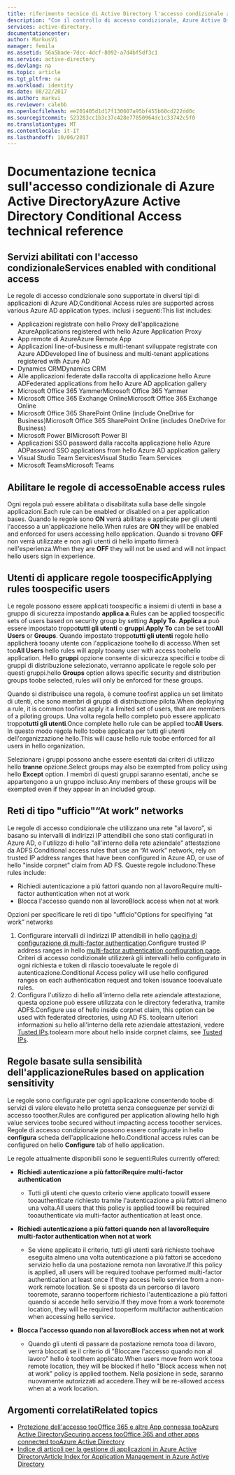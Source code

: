 ```yaml
---
title: riferimento tecnico di Active Directory l'accesso condizionale aaaAzure | Documenti Microsoft
description: "Con il controllo di accesso condizionale, Azure Active Directory verifica specifiche condizioni hello selezionate per l'autenticazione utente hello e prima di consentire l'accesso toohello applicazione. Quando queste condizioni sono soddisfatte, l'utente di hello è autenticato e accesso toohello applicazione consentita."
services: active-directory.
documentationcenter: 
author: MarkusVi
manager: femila
ms.assetid: 56a5bade-7dcc-4dcf-8092-a7d4bf5df3c1
ms.service: active-directory
ms.devlang: na
ms.topic: article
ms.tgt_pltfrm: na
ms.workload: identity
ms.date: 08/22/2017
ms.author: markvi
ms.reviewer: calebb
ms.openlocfilehash: ee201405d1d17f130607a95bf455b60cd222dd0c
ms.sourcegitcommit: 523283cc1b3c37c428e77850964dc1c33742c5f0
ms.translationtype: MT
ms.contentlocale: it-IT
ms.lasthandoff: 10/06/2017
---
```

# <a name="azure-active-directory-conditional-access-technical-reference"></a><span data-ttu-id="cefe8-104">Documentazione tecnica sull'accesso condizionale di Azure Active Directory</span><span class="sxs-lookup"><span data-stu-id="cefe8-104">Azure Active Directory Conditional Access technical reference</span></span>

## <a name="services-enabled-with-conditional-access"></a><span data-ttu-id="cefe8-105">Servizi abilitati con l'accesso condizionale</span><span class="sxs-lookup"><span data-stu-id="cefe8-105">Services enabled with conditional access</span></span>

<span data-ttu-id="cefe8-106">Le regole di accesso condizionale sono supportate in diversi tipi di applicazioni di Azure AD,</span><span class="sxs-lookup"><span data-stu-id="cefe8-106">Conditional Access rules are supported across various Azure AD application types.</span></span> <span data-ttu-id="cefe8-107">inclusi i seguenti:</span><span class="sxs-lookup"><span data-stu-id="cefe8-107">This list includes:</span></span>


* <span data-ttu-id="cefe8-108">Applicazioni registrate con hello Proxy dell'applicazione Azure</span><span class="sxs-lookup"><span data-stu-id="cefe8-108">Applications registered with hello Azure Application Proxy</span></span>
* <span data-ttu-id="cefe8-109">App remote di Azure</span><span class="sxs-lookup"><span data-stu-id="cefe8-109">Azure Remote App</span></span>
* <span data-ttu-id="cefe8-110">Applicazioni line-of-business e multi-tenant sviluppate registrate con Azure AD</span><span class="sxs-lookup"><span data-stu-id="cefe8-110">Developed line of business and multi-tenant applications registered with Azure AD</span></span>
* <span data-ttu-id="cefe8-111">Dynamics CRM</span><span class="sxs-lookup"><span data-stu-id="cefe8-111">Dynamics CRM</span></span>
* <span data-ttu-id="cefe8-112">Alle applicazioni federate dalla raccolta di applicazione hello Azure AD</span><span class="sxs-lookup"><span data-stu-id="cefe8-112">Federated applications from hello Azure AD application gallery</span></span>
* <span data-ttu-id="cefe8-113">Microsoft Office 365 Yammer</span><span class="sxs-lookup"><span data-stu-id="cefe8-113">Microsoft Office 365 Yammer</span></span>
* <span data-ttu-id="cefe8-114">Microsoft Office 365 Exchange Online</span><span class="sxs-lookup"><span data-stu-id="cefe8-114">Microsoft Office 365 Exchange Online</span></span>
* <span data-ttu-id="cefe8-115">Microsoft Office 365 SharePoint Online (include OneDrive for Business)</span><span class="sxs-lookup"><span data-stu-id="cefe8-115">Microsoft Office 365 SharePoint Online (includes OneDrive for Business)</span></span>
* <span data-ttu-id="cefe8-116">Microsoft Power BI</span><span class="sxs-lookup"><span data-stu-id="cefe8-116">Microsoft Power BI</span></span> 
* <span data-ttu-id="cefe8-117">Applicazioni SSO password dalla raccolta applicazione hello Azure AD</span><span class="sxs-lookup"><span data-stu-id="cefe8-117">Password SSO applications from hello Azure AD application gallery</span></span>
* <span data-ttu-id="cefe8-118">Visual Studio Team Services</span><span class="sxs-lookup"><span data-stu-id="cefe8-118">Visual Studio Team Services</span></span>
* <span data-ttu-id="cefe8-119">Microsoft Teams</span><span class="sxs-lookup"><span data-stu-id="cefe8-119">Microsoft Teams</span></span>









## <a name="enable-access-rules"></a><span data-ttu-id="cefe8-120">Abilitare le regole di accesso</span><span class="sxs-lookup"><span data-stu-id="cefe8-120">Enable access rules</span></span>
<span data-ttu-id="cefe8-121">Ogni regola può essere abilitata o disabilitata sulla base delle singole applicazioni.</span><span class="sxs-lookup"><span data-stu-id="cefe8-121">Each rule can be enabled or disabled on a per application bases.</span></span> <span data-ttu-id="cefe8-122">Quando le regole sono **ON** verrà abilitate e applicate per gli utenti l'accesso a un'applicazione hello.</span><span class="sxs-lookup"><span data-stu-id="cefe8-122">When rules are **ON** they will be enabled and enforced for users accessing hello application.</span></span> <span data-ttu-id="cefe8-123">Quando si trovano **OFF** non verrà utilizzate e non agli utenti di hello impatto firmerà nell'esperienza.</span><span class="sxs-lookup"><span data-stu-id="cefe8-123">When they are **OFF** they will not be used and will not impact hello users sign in experience.</span></span>

## <a name="applying-rules-toospecific-users"></a><span data-ttu-id="cefe8-124">Utenti di applicare regole toospecific</span><span class="sxs-lookup"><span data-stu-id="cefe8-124">Applying rules toospecific users</span></span>
<span data-ttu-id="cefe8-125">Le regole possono essere applicati toospecific a insiemi di utenti in base a gruppo di sicurezza impostando **applica a**.</span><span class="sxs-lookup"><span data-stu-id="cefe8-125">Rules can be applied toospecific sets of users based on security group by setting **Apply To**.</span></span> <span data-ttu-id="cefe8-126">**Applica a** può essere impostato troppo**tutti gli utenti** o **gruppi**.</span><span class="sxs-lookup"><span data-stu-id="cefe8-126">**Apply To** can be set too**All Users** or **Groups**.</span></span> <span data-ttu-id="cefe8-127">Quando impostato troppo**tutti gli utenti** regole hello applicherà tooany utente con l'applicazione toohello di accesso.</span><span class="sxs-lookup"><span data-stu-id="cefe8-127">When set too**All Users** hello rules will apply tooany user with access toohello application.</span></span> <span data-ttu-id="cefe8-128">Hello **gruppi** opzione consente di sicurezza specifici e toobe di gruppi di distribuzione selezionato, verranno applicate le regole solo per questi gruppi.</span><span class="sxs-lookup"><span data-stu-id="cefe8-128">hello **Groups** option allows specific security and distribution groups toobe selected, rules will only be enforced for these groups.</span></span>

<span data-ttu-id="cefe8-129">Quando si distribuisce una regola, è comune toofirst applica un set limitato di utenti, che sono membri di gruppi di distribuzione pilota.</span><span class="sxs-lookup"><span data-stu-id="cefe8-129">When deploying a rule,  it is common toofirst apply it a limited set of users, that are members of a piloting groups.</span></span> <span data-ttu-id="cefe8-130">Una volta regola hello completo può essere applicato troppo**tutti gli utenti**.</span><span class="sxs-lookup"><span data-stu-id="cefe8-130">Once complete hello rule can be applied too**All Users**.</span></span> <span data-ttu-id="cefe8-131">In questo modo regola hello toobe applicata per tutti gli utenti dell'organizzazione hello.</span><span class="sxs-lookup"><span data-stu-id="cefe8-131">This will cause hello rule toobe enforced for all users in hello organization.</span></span>

<span data-ttu-id="cefe8-132">Selezionare i gruppi possono anche essere esentati dai criteri di utilizzo hello **tranne** opzione.</span><span class="sxs-lookup"><span data-stu-id="cefe8-132">Select groups may also be exempted from policy using hello **Except** option.</span></span> <span data-ttu-id="cefe8-133">I membri di questi gruppi saranno esentati, anche se appartengono a un gruppo incluso.</span><span class="sxs-lookup"><span data-stu-id="cefe8-133">Any members of these groups will be exempted even if they appear in an included group.</span></span>

## <a name="at-work-networks"></a><span data-ttu-id="cefe8-134">Reti di tipo "ufficio"</span><span class="sxs-lookup"><span data-stu-id="cefe8-134">“At work” networks</span></span>
<span data-ttu-id="cefe8-135">Le regole di accesso condizionale che utilizzano una rete "al lavoro", si basano su intervalli di indirizzi IP attendibili che sono stati configurati in Azure AD, o l'utilizzo di hello "all'interno della rete aziendale" attestazione da ADFS.</span><span class="sxs-lookup"><span data-stu-id="cefe8-135">Conditional access rules that use an “At work” network, rely on trusted IP address ranges that have been configured in Azure AD, or use of hello "inside corpnet" claim from AD FS.</span></span> <span data-ttu-id="cefe8-136">Queste regole includono:</span><span class="sxs-lookup"><span data-stu-id="cefe8-136">These rules include:</span></span>

* <span data-ttu-id="cefe8-137">Richiedi autenticazione a più fattori quando non al lavoro</span><span class="sxs-lookup"><span data-stu-id="cefe8-137">Require multi-factor authentication when not at work</span></span>
* <span data-ttu-id="cefe8-138">Blocca l'accesso quando non al lavoro</span><span class="sxs-lookup"><span data-stu-id="cefe8-138">Block access when not at work</span></span>

<span data-ttu-id="cefe8-139">Opzioni per specificare le reti di tipo "ufficio"</span><span class="sxs-lookup"><span data-stu-id="cefe8-139">Options for specifiying “at work” networks</span></span>

1. <span data-ttu-id="cefe8-140">Configurare intervalli di indirizzi IP attendibili in hello [pagina di configurazione di multi-factor authentication](../multi-factor-authentication/multi-factor-authentication-whats-next.md).</span><span class="sxs-lookup"><span data-stu-id="cefe8-140">Configure trusted IP address ranges in hello [multi-factor authentication configuration page](../multi-factor-authentication/multi-factor-authentication-whats-next.md).</span></span> <span data-ttu-id="cefe8-141">Criteri di accesso condizionale utilizzerà gli intervalli hello configurato in ogni richiesta e token di rilascio tooevaluate le regole di autenticazione.</span><span class="sxs-lookup"><span data-stu-id="cefe8-141">Conditional Access policy will use hello configured ranges on each authentication request and token issuance tooevaluate rules.</span></span> 
2. <span data-ttu-id="cefe8-142">Configura l'utilizzo di hello all'interno della rete aziendale attestazione, questa opzione può essere utilizzata con le directory federativa, tramite ADFS.</span><span class="sxs-lookup"><span data-stu-id="cefe8-142">Configure use of hello inside corpnet claim, this option can be used with federated directories, using AD FS.</span></span> <span data-ttu-id="cefe8-143">toolearn ulteriori informazioni su hello all'interno della rete aziendale attestazioni, vedere [Tusted IPs](../multi-factor-authentication/multi-factor-authentication-whats-next.md#trusted-ips).</span><span class="sxs-lookup"><span data-stu-id="cefe8-143">toolearn more about hello inside corpnet claims, see [Tusted IPs](../multi-factor-authentication/multi-factor-authentication-whats-next.md#trusted-ips).</span></span>


## <a name="rules-based-on-application-sensitivity"></a><span data-ttu-id="cefe8-144">Regole basate sulla sensibilità dell'applicazione</span><span class="sxs-lookup"><span data-stu-id="cefe8-144">Rules based on application sensitivity</span></span>
<span data-ttu-id="cefe8-145">Le regole sono configurate per ogni applicazione consentendo toobe di servizi di valore elevato hello protetta senza conseguenze per servizi di accesso tooother.</span><span class="sxs-lookup"><span data-stu-id="cefe8-145">Rules are configured per application allowing hello high value services toobe secured without impacting access tooother services.</span></span> <span data-ttu-id="cefe8-146">Regole di accesso condizionale possono essere configurate in hello **configura** scheda dell'applicazione hello.</span><span class="sxs-lookup"><span data-stu-id="cefe8-146">Conditional access rules can be configured on hello  **Configure** tab of hello application.</span></span> 

<span data-ttu-id="cefe8-147">Le regole attualmente disponibili sono le seguenti:</span><span class="sxs-lookup"><span data-stu-id="cefe8-147">Rules currently offered:</span></span>

* <span data-ttu-id="cefe8-148">**Richiedi autenticazione a più fattori**</span><span class="sxs-lookup"><span data-stu-id="cefe8-148">**Require multi-factor authentication**</span></span>
  
  * <span data-ttu-id="cefe8-149">Tutti gli utenti che questo criterio viene applicato toowill essere tooauthenticate richiesto tramite l'autenticazione a più fattori almeno una volta.</span><span class="sxs-lookup"><span data-stu-id="cefe8-149">All users that this policy is applied toowill be required tooauthenticate via multi-factor authentication at least once.</span></span>
* <span data-ttu-id="cefe8-150">**Richiedi autenticazione a più fattori quando non al lavoro**</span><span class="sxs-lookup"><span data-stu-id="cefe8-150">**Require multi-factor authentication when not at work**</span></span>
  
  * <span data-ttu-id="cefe8-151">Se viene applicato il criterio, tutti gli utenti sarà richiesto toohave eseguita almeno una volta autenticazione a più fattori se accedono servizio hello da una postazione remota non lavorative.</span><span class="sxs-lookup"><span data-stu-id="cefe8-151">If this policy is applied, all users will be required toohave performed multi-factor authentication at least once if they access hello service from a non-work remote location.</span></span> <span data-ttu-id="cefe8-152">Se si sposta da un percorso di lavoro tooremote, saranno tooperform richiesto l'autenticazione a più fattori quando si accede hello servizio.</span><span class="sxs-lookup"><span data-stu-id="cefe8-152">If they move from a work tooremote location, they will be required tooperform multifactor authentication when accessing hello service.</span></span>
* <span data-ttu-id="cefe8-153">**Blocca l'accesso quando non al lavoro**</span><span class="sxs-lookup"><span data-stu-id="cefe8-153">**Block access when not at work**</span></span> 
  
  * <span data-ttu-id="cefe8-154">Quando gli utenti di passare da postazione remota tooa di lavoro, verrà bloccati se il criterio di "Bloccare l'accesso quando non al lavoro" hello è toothem applicato.</span><span class="sxs-lookup"><span data-stu-id="cefe8-154">When users move from work tooa remote location, they will be blocked if hello "Block access when not at work" policy is applied toothem.</span></span>  <span data-ttu-id="cefe8-155">Nella posizione in sede, saranno nuovamente autorizzati ad accedere.</span><span class="sxs-lookup"><span data-stu-id="cefe8-155">They will be re-allowed access when at a work location.</span></span>

## <a name="related-topics"></a><span data-ttu-id="cefe8-156">Argomenti correlati</span><span class="sxs-lookup"><span data-stu-id="cefe8-156">Related topics</span></span>
* [<span data-ttu-id="cefe8-157">Protezione dell'accesso tooOffice 365 e altre App connessa tooAzure Active Directory</span><span class="sxs-lookup"><span data-stu-id="cefe8-157">Securing access tooOffice 365 and other apps connected tooAzure Active Directory</span></span>](active-directory-conditional-access.md)
* [<span data-ttu-id="cefe8-158">Indice di articoli per la gestione di applicazioni in Azure Active Directory</span><span class="sxs-lookup"><span data-stu-id="cefe8-158">Article Index for Application Management in Azure Active Directory</span></span>](active-directory-apps-index.md)

